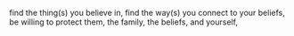 find the thing(s) you believe in,
find the way(s) you connect to your beliefs,
be willing to protect them, the family, the beliefs, and yourself,

